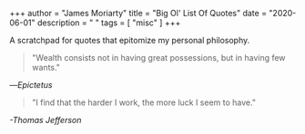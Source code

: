 +++
author = "James Moriarty"
title = "Big Ol' List Of Quotes"
date = "2020-06-01"
description = " "
tags = [
  "misc"
]
+++

A scratchpad for quotes that epitomize my personal philosophy.

> "Wealth consists not in having great possessions, but in having few wants."

_―Epictetus_

> "I find that the harder I work, the more luck I seem to have."

_-Thomas Jefferson_
